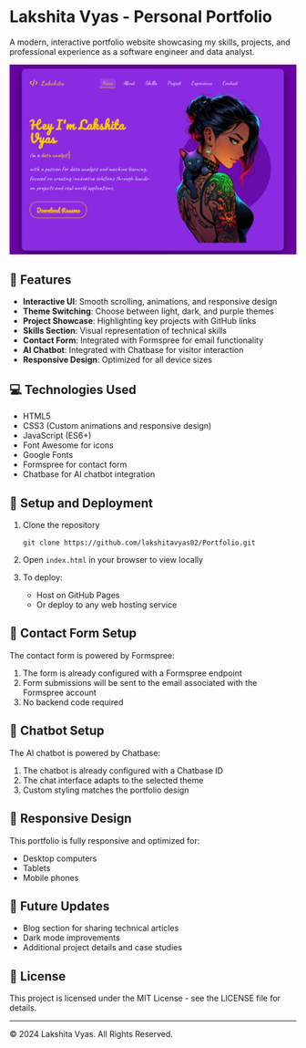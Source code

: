 # Lakshita Vyas - Personal Portfolio

A modern, interactive portfolio website showcasing my skills, projects, and professional experience as a software engineer and data analyst.

![Portfolio Preview](portfolio-preview.png)

## 🌟 Features

- **Interactive UI**: Smooth scrolling, animations, and responsive design
- **Theme Switching**: Choose between light, dark, and purple themes
- **Project Showcase**: Highlighting key projects with GitHub links
- **Skills Section**: Visual representation of technical skills
- **Contact Form**: Integrated with Formspree for email functionality
- **AI Chatbot**: Integrated with Chatbase for visitor interaction
- **Responsive Design**: Optimized for all device sizes

## 💻 Technologies Used

- HTML5
- CSS3 (Custom animations and responsive design)
- JavaScript (ES6+)
- Font Awesome for icons
- Google Fonts
- Formspree for contact form
- Chatbase for AI chatbot integration

## 🚀 Setup and Deployment

1. Clone the repository
   ```
   git clone https://github.com/lakshitavyas02/Portfolio.git
   ```

2. Open `index.html` in your browser to view locally

3. To deploy:
   - Host on GitHub Pages
   - Or deploy to any web hosting service

## 📝 Contact Form Setup

The contact form is powered by Formspree:

1. The form is already configured with a Formspree endpoint
2. Form submissions will be sent to the email associated with the Formspree account
3. No backend code required

## 🤖 Chatbot Setup

The AI chatbot is powered by Chatbase:

1. The chatbot is already configured with a Chatbase ID
2. The chat interface adapts to the selected theme
3. Custom styling matches the portfolio design

## 📱 Responsive Design

This portfolio is fully responsive and optimized for:
- Desktop computers
- Tablets
- Mobile phones

## 🔄 Future Updates

- Blog section for sharing technical articles
- Dark mode improvements
- Additional project details and case studies

## 📄 License

This project is licensed under the MIT License - see the LICENSE file for details.

---

© 2024 Lakshita Vyas. All Rights Reserved. 
